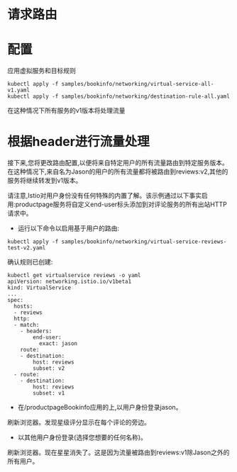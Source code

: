 # 请求路由

# 配置

应用虚拟服务和目标规则

```shell script
kubectl apply -f samples/bookinfo/networking/virtual-service-all-v1.yaml
kubectl apply -f samples/bookinfo/networking/destination-rule-all.yaml
```

在这种情况下所有服务的v1版本将处理流量

# 根据header进行流量处理

接下来,您将更改路由配置,以便将来自特定用户的所有流量路由到特定服务版本。在这种情况下,来自名为Jason的用户的所有流量都将被路由到reviews:v2,其他的服务将继续转发到v1版本。

请注意,Istio对用户身份没有任何特殊的内置了解。该示例通过以下事实启用:productpage服务将自定义end-user标头添加到对评论服务的所有出站HTTP请求中。

- 运行以下命令以启用基于用户的路由:

```shell script
kubectl apply -f samples/bookinfo/networking/virtual-service-reviews-test-v2.yaml
```

确认规则已创建:

```shell script
kubectl get virtualservice reviews -o yaml
apiVersion: networking.istio.io/v1beta1
kind: VirtualService
...
spec:
  hosts:
  - reviews
  http:
  - match:
    - headers:
        end-user:
          exact: jason
    route:
    - destination:
        host: reviews
        subset: v2
  - route:
    - destination:
        host: reviews
        subset: v1
```

- 在/productpageBookinfo应用的上,以用户身份登录jason。

刷新浏览器。发现星级评分显示在每个评论的旁边。

- 以其他用户身份登录(选择您想要的任何名称)。

刷新浏览器。现在星星消失了。这是因为流量被路由到reviews:v1除Jason之外的所有用户。
